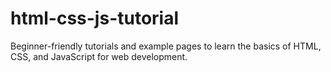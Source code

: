 # html-css-js-tutorial
Beginner-friendly tutorials and example pages to learn the basics of HTML, CSS, and JavaScript for web development.
